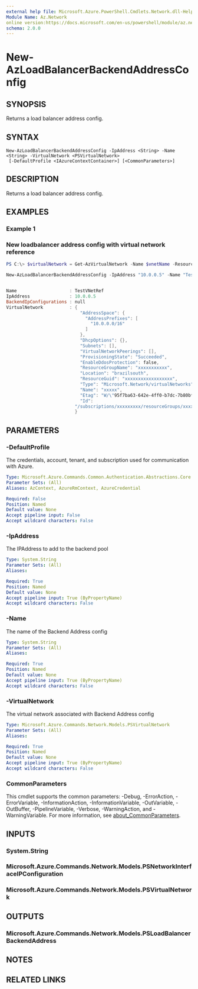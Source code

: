 ```yaml
---
external help file: Microsoft.Azure.PowerShell.Cmdlets.Network.dll-Help.xml
Module Name: Az.Network
online version:https://docs.microsoft.com/en-us/powershell/module/az.network/new-azloadbalancerbackendaddressconfig
schema: 2.0.0
---
```


# New-AzLoadBalancerBackendAddressConfig

## SYNOPSIS
Returns a load balancer address config. 

## SYNTAX

```
New-AzLoadBalancerBackendAddressConfig -IpAddress <String> -Name <String> -VirtualNetwork <PSVirtualNetwork>
 [-DefaultProfile <IAzureContextContainer>] [<CommonParameters>]
```

## DESCRIPTION
Returns a load balancer address config. 

## EXAMPLES

### Example 1
### New loadbalancer address config with virtual network reference
```powershell
PS C:\> $virtualNetwork = Get-AzVirtualNetwork -Name $vnetName -ResourceGroupName $resourceGroup

New-AzLoadBalancerBackendAddressConfig -IpAddress "10.0.0.5" -Name "TestVNetRef" -VirtualNetwork $virtualNetwork


Name                    : TestVNetRef
IpAddress               : 10.0.0.5
BackendIpConfigurations : null
VirtualNetwork          : {
                            "AddressSpace": {
                              "AddressPrefixes": [
                                "10.0.0.0/16"
                              ]
                            },
                            "DhcpOptions": {},
                            "Subnets": [],
                            "VirtualNetworkPeerings": [],
                            "ProvisioningState": "Succeeded",
                            "EnableDdosProtection": false,
                            "ResourceGroupName": "xxxxxxxxxxx",
                            "Location": "brazilsouth",
                            "ResourceGuid": "xxxxxxxxxxxxxxxxxx",
                            "Type": "Microsoft.Network/virtualNetworks",
                            "Name": "xxxxx",
                            "Etag": "W/\"95f7ba63-642e-4ff0-b7dc-7b80bf1cc620\"",
                            "Id": 
                          "/subscriptions/xxxxxxxxx/resourceGroups/xxxxxxxxxx/providers/Microsoft.Network/virtualNetworks/xxxxxxxxxxxx"
                          }
```

## PARAMETERS

### -DefaultProfile
The credentials, account, tenant, and subscription used for communication with Azure.

```yaml
Type: Microsoft.Azure.Commands.Common.Authentication.Abstractions.Core.IAzureContextContainer
Parameter Sets: (All)
Aliases: AzContext, AzureRmContext, AzureCredential

Required: False
Position: Named
Default value: None
Accept pipeline input: False
Accept wildcard characters: False
```

### -IpAddress
The IPAddress to add to the backend pool

```yaml
Type: System.String
Parameter Sets: (All)
Aliases:

Required: True
Position: Named
Default value: None
Accept pipeline input: True (ByPropertyName)
Accept wildcard characters: False
```

### -Name
The name of the Backend Address config

```yaml
Type: System.String
Parameter Sets: (All)
Aliases:

Required: True
Position: Named
Default value: None
Accept pipeline input: True (ByPropertyName)
Accept wildcard characters: False
```

### -VirtualNetwork
The virtual network associated with Backend Address config

```yaml
Type: Microsoft.Azure.Commands.Network.Models.PSVirtualNetwork
Parameter Sets: (All)
Aliases:

Required: True
Position: Named
Default value: None
Accept pipeline input: True (ByPropertyName)
Accept wildcard characters: False
```

### CommonParameters
This cmdlet supports the common parameters: -Debug, -ErrorAction, -ErrorVariable, -InformationAction, -InformationVariable, -OutVariable, -OutBuffer, -PipelineVariable, -Verbose, -WarningAction, and -WarningVariable. For more information, see [about_CommonParameters](http://go.microsoft.com/fwlink/?LinkID=113216).

## INPUTS

### System.String

### Microsoft.Azure.Commands.Network.Models.PSNetworkInterfaceIPConfiguration

### Microsoft.Azure.Commands.Network.Models.PSVirtualNetwork

## OUTPUTS

### Microsoft.Azure.Commands.Network.Models.PSLoadBalancerBackendAddress

## NOTES

## RELATED LINKS
